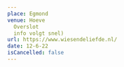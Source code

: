 ```yaml
---
place: Egmond
venue: Hoeve
  Overslot                                                              (meer
  info volgt snel)
url: https://www.wiesendeliefde.nl/
date: 12-6-22
isCancelled: false
---
```

